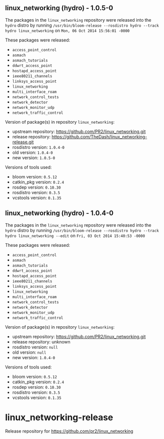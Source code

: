 ## linux_networking (hydro) - 1.0.5-0

The packages in the `linux_networking` repository were released into the `hydro` distro by running `/usr/bin/bloom-release --rosdistro hydro --track hydro linux_networking` on `Mon, 06 Oct 2014 15:56:01 -0000`

These packages were released:
- `access_point_control`
- `asmach`
- `asmach_tutorials`
- `ddwrt_access_point`
- `hostapd_access_point`
- `ieee80211_channels`
- `linksys_access_point`
- `linux_networking`
- `multi_interface_roam`
- `network_control_tests`
- `network_detector`
- `network_monitor_udp`
- `network_traffic_control`

Version of package(s) in repository `linux_networking`:
- upstream repository: https://github.com/PR2/linux_networking.git
- release repository: https://github.com/TheDash/linux_networking-release.git
- rosdistro version: `1.0.4-0`
- old version: `1.0.4-0`
- new version: `1.0.5-0`

Versions of tools used:
- bloom version: `0.5.12`
- catkin_pkg version: `0.2.4`
- rosdep version: `0.10.30`
- rosdistro version: `0.3.5`
- vcstools version: `0.1.35`


## linux_networking (hydro) - 1.0.4-0

The packages in the `linux_networking` repository were released into the `hydro` distro by running `/usr/bin/bloom-release --rosdistro hydro --track hydro linux_networking --edit` on `Fri, 03 Oct 2014 15:40:53 -0000`

These packages were released:
- `access_point_control`
- `asmach`
- `asmach_tutorials`
- `ddwrt_access_point`
- `hostapd_access_point`
- `ieee80211_channels`
- `linksys_access_point`
- `linux_networking`
- `multi_interface_roam`
- `network_control_tests`
- `network_detector`
- `network_monitor_udp`
- `network_traffic_control`

Version of package(s) in repository `linux_networking`:
- upstream repository: https://github.com/PR2/linux_networking.git
- release repository: unknown
- rosdistro version: `null`
- old version: `null`
- new version: `1.0.4-0`

Versions of tools used:
- bloom version: `0.5.12`
- catkin_pkg version: `0.2.4`
- rosdep version: `0.10.30`
- rosdistro version: `0.3.5`
- vcstools version: `0.1.35`


linux_networking-release
========================

Release repository for https://github.com/pr2/linux_networking

